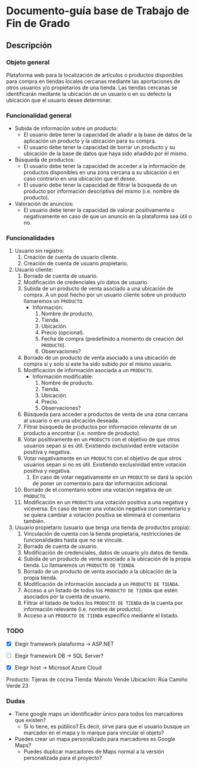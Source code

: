 # Documento-guía base de Trabajo de Fin de Grado

## Descripción

### Objeto general

Plataforma web para la localización de artículos o productos disponibles para compra en tiendas locales cercanas mediante las aportaciones de otros usuarios y/o propietarios de una tienda.
Las tiendas cercanas se identificarán mediante la ubicación de un usuario o en su defecto la ubicación que el usuario desee determinar.

### Funcionalidad general

- Subida de información sobre un producto:
  - El usuario debe tener la capacidad de añadir a la base de datos de la aplicación un producto y la ubicación para su compra.
  - El usuario debe tener la capacidad de borrar un producto y su ubicación de la base de datos que haya sido añadido por él mismo.
- Búsqueda de productos:
  - El usuario debe tener la capacidad de acceder a la información de productos disponibles en una zona cercana a su ubicación o en caso contrario en una ubicación que él desee.
  - El usuario debe tener la capacidad de filtrar la búsqueda de un producto por información descriptiva del mismo (i.e. nombre de producto).
- Valoración de anuncios:
  - El usuario debe tener la capacidad de valorar positivamente o negativamente en caso de que un anuncio en la plataforma sea útil o no.

### Funcionalidades

1. Usuario sin registro:
    1. Creación de cuenta de usuario cliente.
    2. Creación de cuenta de usuario propietario.
2. Usuario cliente:
    1. Borrado de cuenta de usuario.
    2. Modificación de credenciales y/o datos de usuario.
    3. Subida de un producto de venta asociado a una ubicación de compra. A un post hecho por un usuario cliente sobre un producto llamaremos un `PRODUCTO`.
       - Información:
          1. Nombre de producto.
          2. Tienda.
          3. Ubicación.
          4. Precio (opcional).
          5. Fecha de compra (predefinido a momento de creación del `PRODUCTO`).
          6. Observaciones?
    4. Borrado de un producto de venta asociado a una ubicación de compra si y solo si este ha sido subido por el mismo usuario.
    5. Modificación de información asociada a un `PRODUCTO`.
       - Información modificable:
         1. Nombre de producto.
         2. Tienda.
         3. Ubicación.
         4. Precio.
         5. Observaciones?
    6. Búsqueda para acceder a productos de venta de una zona cercana al usuario o en una ubicación deseada.
    7. Filtrar búsqueda de productos por información relevante de un producto a encontrar (i.e. nombre de producto).
    8. Votar positivamente en un `PRODUCTO` con el objetivo de que otros usuarios sepan si es útil. Existiendo exclusividad entre votación positiva y negativa.
    9. Votar negativamente en un `PRODUCTO` con el objetivo de que otros usuarios sepan si no es útil. Existiendo exclusividad entre votación positiva y negativa.
       1. En caso de votar negativamente en un `PRODUCTO` se dará la opción de poner un comentario para dar información adicional.
    10. Borrado de el comentario sobre una votación negativa de un `PRODUCTO`.
    11. Modificación en un `PRODUCTO` una votación positiva a una negativa y viceversa. En caso de tener una votación negativa con comentario y se quiera cambiar a votación positiva se eliminará el comentario también.
3. Usuario propietario (usuario que tenga una tienda de productos propia):
    1. Vinculación de cuenta con la tienda propietaria, restricciones de funcionalidades hasta que no se vincule.
    2. Borrado de cuenta de usuario.
    3. Modificación de credenciales, datos de usuario y/o datos de tienda.
    4. Subida de un producto de venta asociado a la ubicación de la propia tienda. Lo llamaremos un `PRODUCTO DE TIENDA`.
    5. Borrado de un producto de venta asociado a la ubicación de la propia tienda.
    6. Modificación de información asociada a un `PRODUCTO DE TIENDA`.
    7. Acceso a un listado de todos los `PRODUCTO DE TIENDA` que estén asociados por la cuenta de usuario.
    8. Filtrar el listado de todos los `PRODUCTO DE TIENDA` de la cuenta por información relevante (i.e. nombre de producto).
    9. Acceso a un `PRODUCTO DE TIENDA` específico mediante el listado.

### TODO

- [X] Elegir framework plataforma -> ASP.NET
- [ ] Elegir framework DB -> SQL Server?
- [X] Elegir host -> Microsot Azure Cloud



Producto: Tijeras de cocina
Tienda: Manolo Vende
Ubicación: Rúa Camiño Verde 23

### Dudas

- Tiene google maps un identificador único para todos los marcadores que existen?
  - Si lo tiene, es público? Es decir, sirve para que el usuario busque un marcador en el mapa y lo marque para vincular el objeto?
- Puedes crear un mapa personalizado para marcadores es Google Maps?
  - Puedes duplicar marcadores de Maps normal a la versión personalizada para el proyecto?